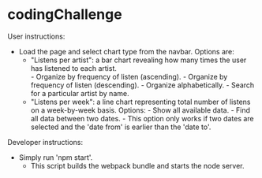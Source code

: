 # codingChallenge
User instructions:
  - Load the page and select chart type from the navbar. Options are: 
    - "Listens per artist": a bar chart revealing how many times the user has listened to each artist.  
          - Organize by frequency of listen (ascending).
          - Organize by frequency of listen (descending).
          - Organize alphabetically.
          - Search for a particular artist by name. 
    - "Listens per week": a line chart representing total number of listens on a week-by-week basis.
      Options: 
          - Show all available data.
          - Find all data between two dates.
              - This option only works if two dates are selected and the 'date from' is earlier than the 'date to'.

Developer instructions:
  - Simply run 'npm start'.
    - This script builds the webpack bundle and starts the node server. 
